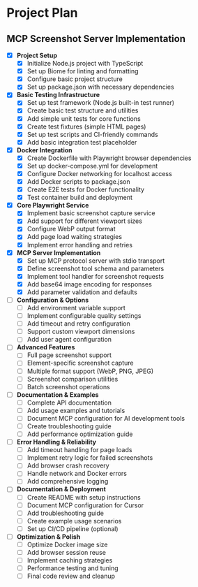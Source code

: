 # Project Plan

## MCP Screenshot Server Implementation

- [x] **Project Setup**
  - [x] Initialize Node.js project with TypeScript
  - [x] Set up Biome for linting and formatting
  - [x] Configure basic project structure
  - [x] Set up package.json with necessary dependencies

- [x] **Basic Testing Infrastructure**
  - [x] Set up test framework (Node.js built-in test runner)
  - [x] Create basic test structure and utilities
  - [x] Add simple unit tests for core functions
  - [x] Create test fixtures (simple HTML pages)
  - [x] Set up test scripts and CI-friendly commands
  - [x] Add basic integration test placeholder

- [x] **Docker Integration**
  - [x] Create Dockerfile with Playwright browser dependencies
  - [x] Set up docker-compose.yml for development
  - [x] Configure Docker networking for localhost access
  - [x] Add Docker scripts to package.json
  - [x] Create E2E tests for Docker functionality
  - [x] Test container build and deployment

- [x] **Core Playwright Service**
  - [x] Implement basic screenshot capture service
  - [x] Add support for different viewport sizes
  - [x] Configure WebP output format
  - [x] Add page load waiting strategies
  - [x] Implement error handling and retries

- [x] **MCP Server Implementation**
  - [x] Set up MCP protocol server with stdio transport
  - [x] Define screenshot tool schema and parameters
  - [x] Implement tool handler for screenshot requests
  - [x] Add base64 image encoding for responses
  - [x] Add parameter validation and defaults

- [ ] **Configuration & Options**
  - [ ] Add environment variable support
  - [ ] Implement configurable quality settings
  - [ ] Add timeout and retry configuration
  - [ ] Support custom viewport dimensions
  - [ ] Add user agent configuration

- [ ] **Advanced Features**
  - [ ] Full page screenshot support
  - [ ] Element-specific screenshot capture
  - [ ] Multiple format support (WebP, PNG, JPEG)
  - [ ] Screenshot comparison utilities
  - [ ] Batch screenshot operations

- [ ] **Documentation & Examples**
  - [ ] Complete API documentation
  - [ ] Add usage examples and tutorials
  - [ ] Document MCP configuration for AI development tools
  - [ ] Create troubleshooting guide
  - [ ] Add performance optimization guide

- [ ] **Error Handling & Reliability**
  - [ ] Add timeout handling for page loads
  - [ ] Implement retry logic for failed screenshots
  - [ ] Add browser crash recovery
  - [ ] Handle network and Docker errors
  - [ ] Add comprehensive logging

- [ ] **Documentation & Deployment**
  - [ ] Create README with setup instructions
  - [ ] Document MCP configuration for Cursor
  - [ ] Add troubleshooting guide
  - [ ] Create example usage scenarios
  - [ ] Set up CI/CD pipeline (optional)

- [ ] **Optimization & Polish**
  - [ ] Optimize Docker image size
  - [ ] Add browser session reuse
  - [ ] Implement caching strategies
  - [ ] Performance testing and tuning
  - [ ] Final code review and cleanup

